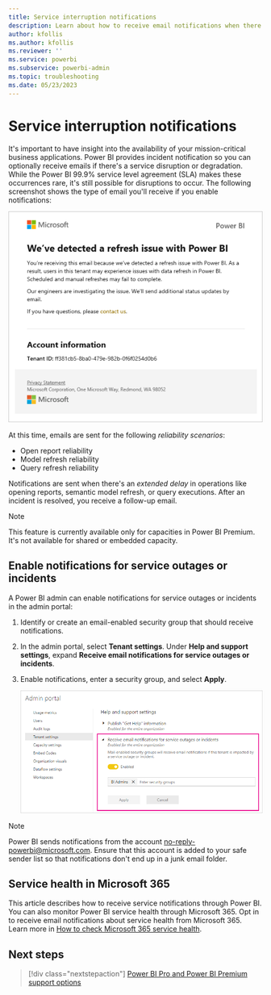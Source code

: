 ```yaml
---
title: Service interruption notifications
description: Learn about how to receive email notifications when there's a Power BI service disruption or outage.
author: kfollis
ms.author: kfollis
ms.reviewer: ''
ms.service: powerbi
ms.subservice: powerbi-admin
ms.topic: troubleshooting
ms.date: 05/23/2023
---
```


# Service interruption notifications

It's important to have insight into the availability of your mission-critical business applications. Power BI provides incident notification so you can optionally receive emails if there's a service disruption or degradation. While the Power BI 99.9% service level agreement (SLA) makes these occurrences rare, it's still possible for disruptions to occur. The following screenshot shows the type of email you'll receive if you enable notifications:

![Screenshot of an email notifying the recipient of a refresh issue with Power BI.](media/service-interruption-notifications/refresh-notification-email.png)

At this time, emails are sent for the following _reliability scenarios_:

- Open report reliability
- Model refresh reliability
- Query refresh reliability

Notifications are sent when there's an _extended delay_ in operations like opening reports, semantic model refresh, or query executions. After an incident is resolved, you receive a follow-up email.

> [!NOTE]
> This feature is currently available only for capacities in Power BI Premium. It's not available for shared or embedded capacity.

## Enable notifications for service outages or incidents

A Power BI admin can enable notifications for service outages or incidents in the admin portal:

1. Identify or create an email-enabled security group that should receive notifications.

1. In the admin portal, select **Tenant settings**. Under **Help and support settings**, expand **Receive email notifications for service outages or incidents**.

1. Enable notifications, enter a security group, and select **Apply**.

    ![Screenshot of the Power BI tenant settings screen enabling service notifications.](media/service-interruption-notifications/enable-notifications.png)

> [!NOTE]
> Power BI sends notifications from the account no-reply-powerbi@microsoft.com. Ensure that this account is added to your safe sender list so that notifications don't end up in a junk email folder.

## Service health in Microsoft 365

This article describes how to receive service notifications through Power BI. You can also monitor Power BI service health through Microsoft 365. Opt in to receive email notifications about service health from Microsoft 365. Learn more in [How to check Microsoft 365 service health](/microsoft-365/enterprise/view-service-health).

## Next steps

>[!div class="nextstepaction"]
>[Power BI Pro and Power BI Premium support options](service-support-options.md)
